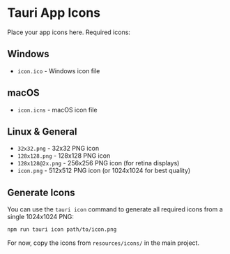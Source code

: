 # Tauri App Icons

Place your app icons here. Required icons:

## Windows
- `icon.ico` - Windows icon file

## macOS
- `icon.icns` - macOS icon file

## Linux & General
- `32x32.png` - 32x32 PNG icon
- `128x128.png` - 128x128 PNG icon
- `128x128@2x.png` - 256x256 PNG icon (for retina displays)
- `icon.png` - 512x512 PNG icon (or 1024x1024 for best quality)

## Generate Icons

You can use the `tauri icon` command to generate all required icons from a single 1024x1024 PNG:

```bash
npm run tauri icon path/to/icon.png
```

For now, copy the icons from `resources/icons/` in the main project.